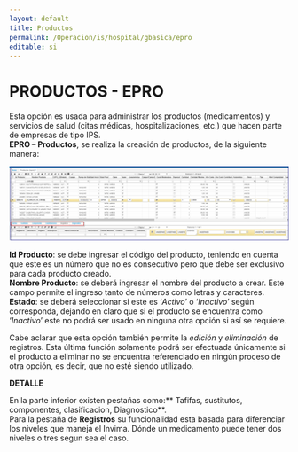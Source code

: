 ```yaml
---
layout: default
title: Productos
permalink: /Operacion/is/hospital/gbasica/epro
editable: si
---
```


# PRODUCTOS - EPRO


Esta opción es usada para administrar los productos (medicamentos) y servicios de salud (citas médicas, hospitalizaciones, etc.) que hacen parte de empresas de tipo IPS.  
**EPRO – Productos**, se realiza la creación de productos, de la siguiente manera:


![](Epro1.png)


**Id Producto**: se debe ingresar el código del producto, teniendo en cuenta que este es un número que no es consecutivo pero que debe ser exclusivo para cada producto creado.  
**Nombre Producto**: se deberá ingresar el nombre del producto a crear. Este campo permite el ingreso tanto de números como letras y caracteres.  
**Estado**: se deberá seleccionar si este es ‘_Activo_’ o ‘_Inactivo_’ según corresponda, dejando en claro que si el producto se encuentra como ‘_Inactivo_’ este no podrá ser usado en ninguna otra opción si así se requiere.  

Cabe aclarar que esta opción también permite la _edición_ y _eliminación_ de registros. Esta última función solamente podrá ser efectuada únicamente si el producto a eliminar no se encuentra referenciado en ningún proceso de otra opción, es decir, que no esté siendo utilizado.  

**DETALLE**

En la parte inferior existen pestañas como:** Tafifas, sustitutos, componentes, clasificacion, Diagnostico**.  
Para la pestaña de **Registros** su funcionalidad esta basada para diferenciar los niveles que maneja el Invima. Dónde un medicamento puede tener dos niveles o tres segun sea el caso.  






